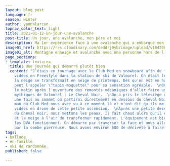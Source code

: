 ```yaml
---
layout: blog_post
language: fr
season: winter
author: yannalarcon
topnav_color_text: light
title: 2021-01-12-un-jour-une-avalanche
post-title: Un jour, une avalanche, mon père et moi
description: Ma 1er expérience face à une avalanche qui a embarqué mon père s'en l'ensevelir.
image01_href: https://res.cloudinary.com/deddrj0yb/image/upload/v1642001284/website/blog/Avalanche/20180323_105259_c53ror.jpg
image01_alt: Montagne enneigé et avalanche avec une personne hors de l'avalanche
page_sections:
- template: textarea
  title: Une journée qui démarré plutôt bien
  content: "J'étais en tournage avec le Club Med en snowboard afin de faire quelques
    vidéos en Freestyle dans la station de ski de Valmorel. On était le 23 Mars et
    la neige se transformait en neige de printemps. Dès qu'on est en hors-piste, on
    peut l'appeler \"tapis-moquette\" pour sa sensation agréable.  \nOn avait décider
    le matin après l'ouverture des remontés mécaniques d'aller faire un des sommets
    mythiques de Valmorel : Le Cheval Noir.  \nOn a pris le télésiège du Mottet et
    une fois au sommet on partirai directement en dessous du Cheval Noir. Les cameras
    man du Club Med nous avez vu à ce moment là et m'ont dit qu'ils me feraient des
    vidéos en drone de cette petite ascension.  \nAprès une petite descente au pied
    du Cheval noir, nous mettons les peaux. Il fait chaud alors qu'il est encore tôt
    et la neige à l'air de transformer rapidement. L'équipement est bien en place,
    les DVA fonctionnent. On démarre par traverser la face et nous allons monter ensuite
    par la combe pierreuse. Nous avons environ 600 de dénivelé à faire jusqu'au sommet."
tags:
- ballade
- en famille
- ski de randonnée
published: false

---
```


